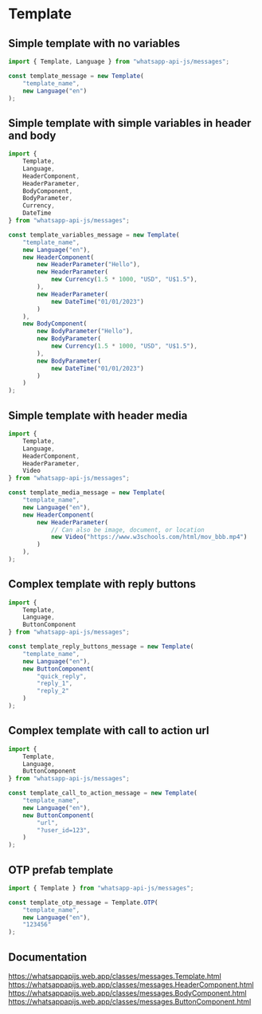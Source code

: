 # Template

## Simple template with no variables

```ts
import { Template, Language } from "whatsapp-api-js/messages";

const template_message = new Template(
    "template_name",
    new Language("en")
);
```

## Simple template with simple variables in header and body

```ts
import {
    Template,
    Language,
    HeaderComponent,
    HeaderParameter,
    BodyComponent,
    BodyParameter,
    Currency,
    DateTime
} from "whatsapp-api-js/messages";

const template_variables_message = new Template(
    "template_name",
    new Language("en"),
    new HeaderComponent(
        new HeaderParameter("Hello"),
        new HeaderParameter(
            new Currency(1.5 * 1000, "USD", "U$1.5"),
        ),
        new HeaderParameter(
            new DateTime("01/01/2023")
        )
    ),
    new BodyComponent(
        new BodyParameter("Hello"),
        new BodyParameter(
            new Currency(1.5 * 1000, "USD", "U$1.5"),
        ),
        new BodyParameter(
            new DateTime("01/01/2023")
        )
    )
);
```

## Simple template with header media

```ts
import {
    Template,
    Language,
    HeaderComponent,
    HeaderParameter,
    Video
} from "whatsapp-api-js/messages";

const template_media_message = new Template(
    "template_name",
    new Language("en"),
    new HeaderComponent(
        new HeaderParameter(
            // Can also be image, document, or location
            new Video("https://www.w3schools.com/html/mov_bbb.mp4")
        )
    ),
);
```

## Complex template with reply buttons

```ts
import {
    Template,
    Language,
    ButtonComponent
} from "whatsapp-api-js/messages";

const template_reply_buttons_message = new Template(
    "template_name",
    new Language("en"),
    new ButtonComponent(
        "quick_reply",
        "reply_1",
        "reply_2"
    )
);
```

## Complex template with call to action url

```ts
import {
    Template,
    Language,
    ButtonComponent
} from "whatsapp-api-js/messages";

const template_call_to_action_message = new Template(
    "template_name",
    new Language("en"),
    new ButtonComponent(
        "url",
        "?user_id=123",
    )
);
```

## OTP prefab template

```ts
import { Template } from "whatsapp-api-js/messages";

const template_otp_message = Template.OTP(
    "template_name",
    new Language("en"),
    "123456"
);
```

## Documentation

https://whatsappapijs.web.app/classes/messages.Template.html
https://whatsappapijs.web.app/classes/messages.HeaderComponent.html
https://whatsappapijs.web.app/classes/messages.BodyComponent.html
https://whatsappapijs.web.app/classes/messages.ButtonComponent.html
